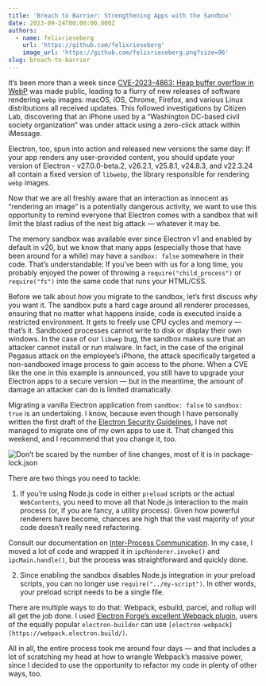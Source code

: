 ```yaml
---
title: 'Breach to Barrier: Strengthening Apps with the Sandbox'
date: 2023-09-24T00:00:00.000Z
authors:
  - name: felixrieseberg
    url: 'https://github.com/felixrieseberg'
    image_url: 'https://github.com/felixrieseberg.png?size=96'
slug: breach-to-barrier
---
```


It’s been more than a week since [CVE-2023-4863: Heap buffer overflow in WebP](https://chromereleases.googleblog.com/2023/09/stable-channel-update-for-desktop_11.html) was made public, leading to a flurry of new releases of software rendering `webp` images: macOS, iOS, Chrome, Firefox, and various Linux distributions all received updates. This followed investigations by Citizen Lab, discovering that an iPhone used by a “Washington DC-based civil society organization” was under attack using a zero-click attack within iMessage.

Electron, too, spun into action and released new versions the same day: If your app renders any user-provided content, you should update your version of Electron - v27.0.0-beta.2, v26.2.1, v25.8.1, v24.8.3, and v22.3.24 all contain a fixed version of `libwebp`, the library responsible for rendering `webp` images.

Now that we are all freshly aware that an interaction as innocent as “rendering an image” is a potentially dangerous activity, we want to use this opportunity to remind everyone that Electron comes with a sandbox that will limit the blast radius of the next big attack — whatever it may be.

The memory sandbox was available ever since Electron v1 and enabled by default in v20, but we know that many apps (especially those that have been around for a while) may have a `sandbox: false` somewhere in their code. That’s understandable: If you’ve been with us for a long time, you probably enjoyed the power of throwing a `require("child_process")` or `require("fs")` into the same code that runs your HTML/CSS.

Before we talk about _how_ you migrate to the sandbox, let’s first discuss _why_ you want it. The sandbox puts a hard cage around all renderer processes, ensuring that no matter what happens inside, code is executed inside a restricted environment. It gets to freely use CPU cycles and memory — that’s it. Sandboxed processes cannot write to disk or display their own windows. In the case of our `libwep` bug, the sandbox makes sure that an attacker cannot install or run malware. In fact, in the case of the original Pegasus attack on the employee’s iPhone, the attack specifically targeted a non-sandboxed image process to gain access to the phone. When a CVE like the one in this example is announced, you still have to upgrade your Electron apps to a secure version — but in the meantime, the amount of damage an attacker can do is limited dramatically.

Migrating a vanilla Electron application from `sandbox: false` to `sandbox: true` is an undertaking. I know, because even though I have personally written the first draft of the [Electron Security Guidelines](https://www.electronjs.org/docs/latest/tutorial/security), I have not managed to migrate one of my own apps to use it. That changed this weekend, and I recommend that you change it, too.

![Don’t be scared by the number of line changes, most of it is in `package-lock.json`](/assets/img/breach-to-barrier.png)

There are two things you need to tackle:

1. If you’re using Node.js code in either `preload` scripts or the actual `WebContents`, you need to move all that Node.js interaction to the main process (or, if you are fancy, a utility process). Given how powerful renderers have become, chances are high that the vast majority of your code doesn’t really need refactoring.

Consult our documentation on [Inter-Process Communication](https://www.electronjs.org/docs/latest/tutorial/ipc). In my case, I moved a lot of code and wrapped it in `ipcRenderer.invoke()` and `ipcMain.handle()`, but the process was straightforward and quickly done.

2. Since enabling the sandbox disables Node.js integration in your preload scripts, you can no longer use `require("../my-script")`. In other words, your preload script needs to be a single file.

There are multiple ways to do that: Webpack, esbuild, parcel, and rollup will all get the job done. I used [Electron Forge’s excellent Webpack plugin](https://www.electronforge.io/config/plugins/webpack), users of the equally popular `electron-builder` can use `[electron-webpack](https://webpack.electron.build/)`.

All in all, the entire process took me around four days — and that includes a lot of scratching my head at how to wrangle Webpack’s massive power, since I decided to use the opportunity to refactor my code in plenty of other ways, too.
